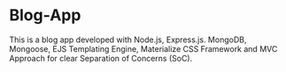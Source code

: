 # Blog-App
This is a blog app developed with Node.js, Express.js. MongoDB, Mongoose, EJS Templating Engine, Materialize CSS Framework and MVC Approach for clear Separation of Concerns (SoC).
